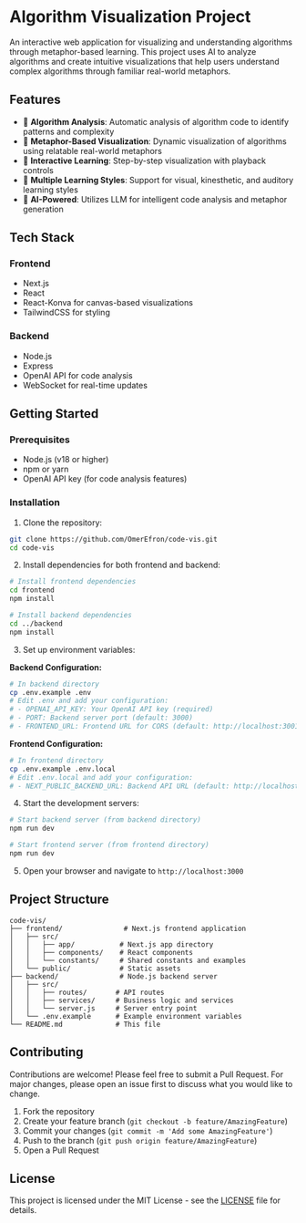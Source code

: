 # Algorithm Visualization Project

An interactive web application for visualizing and understanding algorithms through metaphor-based learning. This project uses AI to analyze algorithms and create intuitive visualizations that help users understand complex algorithms through familiar real-world metaphors.

## Features

- 🎯 **Algorithm Analysis**: Automatic analysis of algorithm code to identify patterns and complexity
- 🎨 **Metaphor-Based Visualization**: Dynamic visualization of algorithms using relatable real-world metaphors
- 🔄 **Interactive Learning**: Step-by-step visualization with playback controls
- 🧠 **Multiple Learning Styles**: Support for visual, kinesthetic, and auditory learning styles
- 🤖 **AI-Powered**: Utilizes LLM for intelligent code analysis and metaphor generation

## Tech Stack

### Frontend
- Next.js
- React
- React-Konva for canvas-based visualizations
- TailwindCSS for styling

### Backend
- Node.js
- Express
- OpenAI API for code analysis
- WebSocket for real-time updates

## Getting Started

### Prerequisites
- Node.js (v18 or higher)
- npm or yarn
- OpenAI API key (for code analysis features)

### Installation

1. Clone the repository:
```bash
git clone https://github.com/OmerEfron/code-vis.git
cd code-vis
```

2. Install dependencies for both frontend and backend:
```bash
# Install frontend dependencies
cd frontend
npm install

# Install backend dependencies
cd ../backend
npm install
```

3. Set up environment variables:

**Backend Configuration:**
```bash
# In backend directory
cp .env.example .env
# Edit .env and add your configuration:
# - OPENAI_API_KEY: Your OpenAI API key (required)
# - PORT: Backend server port (default: 3000)
# - FRONTEND_URL: Frontend URL for CORS (default: http://localhost:3001)
```

**Frontend Configuration:**
```bash
# In frontend directory
cp .env.example .env.local
# Edit .env.local and add your configuration:
# - NEXT_PUBLIC_BACKEND_URL: Backend API URL (default: http://localhost:3000)
```

4. Start the development servers:
```bash
# Start backend server (from backend directory)
npm run dev

# Start frontend server (from frontend directory)
npm run dev
```

5. Open your browser and navigate to `http://localhost:3000`

## Project Structure

```
code-vis/
├── frontend/               # Next.js frontend application
│   ├── src/
│   │   ├── app/           # Next.js app directory
│   │   ├── components/    # React components
│   │   └── constants/     # Shared constants and examples
│   └── public/            # Static assets
├── backend/               # Node.js backend server
│   ├── src/
│   │   ├── routes/       # API routes
│   │   ├── services/     # Business logic and services
│   │   └── server.js     # Server entry point
│   └── .env.example      # Example environment variables
└── README.md             # This file
```

## Contributing

Contributions are welcome! Please feel free to submit a Pull Request. For major changes, please open an issue first to discuss what you would like to change.

1. Fork the repository
2. Create your feature branch (`git checkout -b feature/AmazingFeature`)
3. Commit your changes (`git commit -m 'Add some AmazingFeature'`)
4. Push to the branch (`git push origin feature/AmazingFeature`)
5. Open a Pull Request

## License

This project is licensed under the MIT License - see the [LICENSE](LICENSE) file for details. 